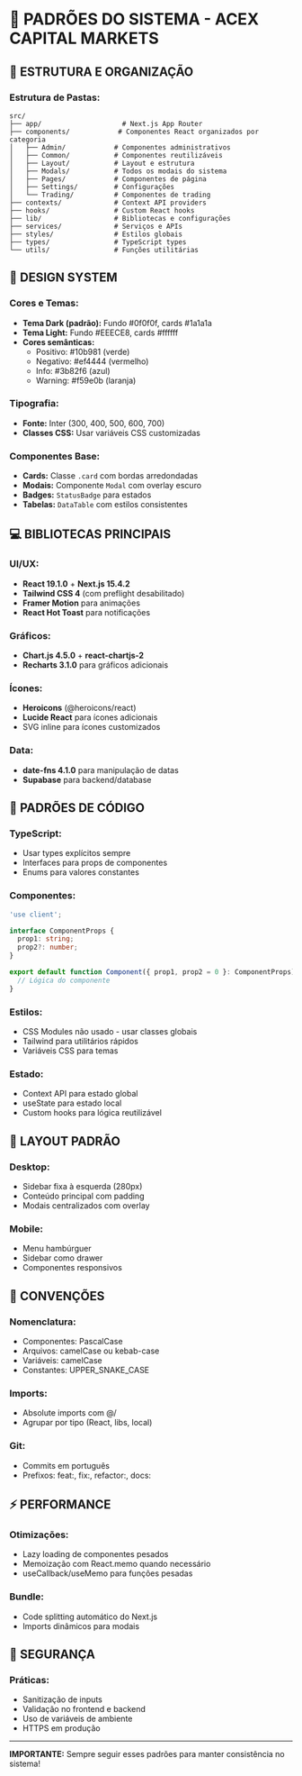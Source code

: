 # 🎨 PADRÕES DO SISTEMA - ACEX CAPITAL MARKETS

## 📁 ESTRUTURA E ORGANIZAÇÃO

### **Estrutura de Pastas:**
```
src/
├── app/                    # Next.js App Router
├── components/            # Componentes React organizados por categoria
│   ├── Admin/            # Componentes administrativos
│   ├── Common/           # Componentes reutilizáveis
│   ├── Layout/           # Layout e estrutura
│   ├── Modals/           # Todos os modais do sistema
│   ├── Pages/            # Componentes de página
│   ├── Settings/         # Configurações
│   └── Trading/          # Componentes de trading
├── contexts/             # Context API providers
├── hooks/                # Custom React hooks
├── lib/                  # Bibliotecas e configurações
├── services/             # Serviços e APIs
├── styles/               # Estilos globais
├── types/                # TypeScript types
└── utils/                # Funções utilitárias
```

## 🎨 DESIGN SYSTEM

### **Cores e Temas:**
- **Tema Dark (padrão):** Fundo #0f0f0f, cards #1a1a1a
- **Tema Light:** Fundo #EEECE8, cards #ffffff
- **Cores semânticas:**
  - Positivo: #10b981 (verde)
  - Negativo: #ef4444 (vermelho)
  - Info: #3b82f6 (azul)
  - Warning: #f59e0b (laranja)

### **Tipografia:**
- **Fonte:** Inter (300, 400, 500, 600, 700)
- **Classes CSS:** Usar variáveis CSS customizadas

### **Componentes Base:**
- **Cards:** Classe `.card` com bordas arredondadas
- **Modais:** Componente `Modal` com overlay escuro
- **Badges:** `StatusBadge` para estados
- **Tabelas:** `DataTable` com estilos consistentes

## 💻 BIBLIOTECAS PRINCIPAIS

### **UI/UX:**
- **React 19.1.0** + **Next.js 15.4.2**
- **Tailwind CSS 4** (com preflight desabilitado)
- **Framer Motion** para animações
- **React Hot Toast** para notificações

### **Gráficos:**
- **Chart.js 4.5.0** + **react-chartjs-2**
- **Recharts 3.1.0** para gráficos adicionais

### **Ícones:**
- **Heroicons** (@heroicons/react)
- **Lucide React** para ícones adicionais
- SVG inline para ícones customizados

### **Data:**
- **date-fns 4.1.0** para manipulação de datas
- **Supabase** para backend/database

## 🔧 PADRÕES DE CÓDIGO

### **TypeScript:**
- Usar types explícitos sempre
- Interfaces para props de componentes
- Enums para valores constantes

### **Componentes:**
```typescript
'use client';

interface ComponentProps {
  prop1: string;
  prop2?: number;
}

export default function Component({ prop1, prop2 = 0 }: ComponentProps) {
  // Lógica do componente
}
```

### **Estilos:**
- CSS Modules não usado - usar classes globais
- Tailwind para utilitários rápidos
- Variáveis CSS para temas

### **Estado:**
- Context API para estado global
- useState para estado local
- Custom hooks para lógica reutilizável

## 📱 LAYOUT PADRÃO

### **Desktop:**
- Sidebar fixa à esquerda (280px)
- Conteúdo principal com padding
- Modais centralizados com overlay

### **Mobile:**
- Menu hambúrguer
- Sidebar como drawer
- Componentes responsivos

## 🚀 CONVENÇÕES

### **Nomenclatura:**
- Componentes: PascalCase
- Arquivos: camelCase ou kebab-case
- Variáveis: camelCase
- Constantes: UPPER_SNAKE_CASE

### **Imports:**
- Absolute imports com @/
- Agrupar por tipo (React, libs, local)

### **Git:**
- Commits em português
- Prefixos: feat:, fix:, refactor:, docs:

## ⚡ PERFORMANCE

### **Otimizações:**
- Lazy loading de componentes pesados
- Memoização com React.memo quando necessário
- useCallback/useMemo para funções pesadas

### **Bundle:**
- Code splitting automático do Next.js
- Imports dinâmicos para modais

## 🔐 SEGURANÇA

### **Práticas:**
- Sanitização de inputs
- Validação no frontend e backend
- Uso de variáveis de ambiente
- HTTPS em produção

---

**IMPORTANTE:** Sempre seguir esses padrões para manter consistência no sistema!